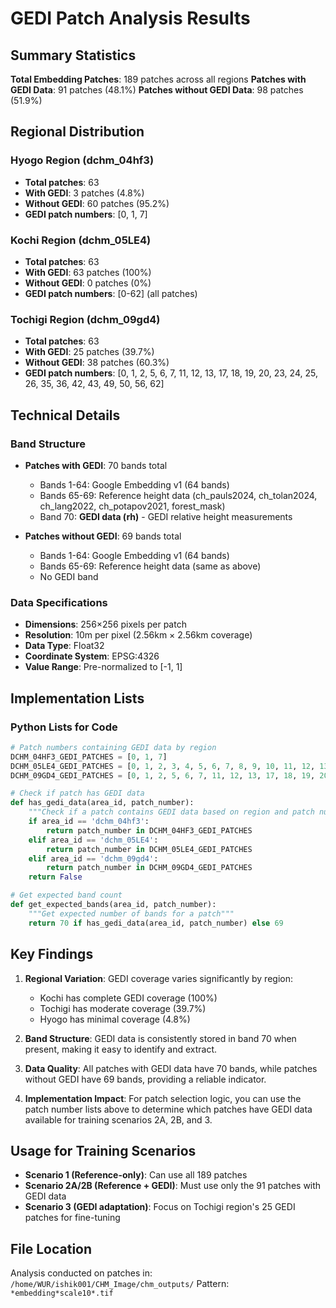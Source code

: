 # GEDI Patch Analysis Results

## Summary Statistics

**Total Embedding Patches**: 189 patches across all regions
**Patches with GEDI Data**: 91 patches (48.1%)
**Patches without GEDI Data**: 98 patches (51.9%)

## Regional Distribution

### Hyogo Region (dchm_04hf3)
- **Total patches**: 63
- **With GEDI**: 3 patches (4.8%)
- **Without GEDI**: 60 patches (95.2%)
- **GEDI patch numbers**: [0, 1, 7]

### Kochi Region (dchm_05LE4)
- **Total patches**: 63
- **With GEDI**: 63 patches (100%)
- **Without GEDI**: 0 patches (0%)
- **GEDI patch numbers**: [0-62] (all patches)

### Tochigi Region (dchm_09gd4)
- **Total patches**: 63
- **With GEDI**: 25 patches (39.7%)
- **Without GEDI**: 38 patches (60.3%)
- **GEDI patch numbers**: [0, 1, 2, 5, 6, 7, 11, 12, 13, 17, 18, 19, 20, 23, 24, 25, 26, 35, 36, 42, 43, 49, 50, 56, 62]

## Technical Details

### Band Structure
- **Patches with GEDI**: 70 bands total
  - Bands 1-64: Google Embedding v1 (64 bands)
  - Bands 65-69: Reference height data (ch_pauls2024, ch_tolan2024, ch_lang2022, ch_potapov2021, forest_mask)
  - Band 70: **GEDI data (rh)** - GEDI relative height measurements

- **Patches without GEDI**: 69 bands total
  - Bands 1-64: Google Embedding v1 (64 bands)
  - Bands 65-69: Reference height data (same as above)
  - No GEDI band

### Data Specifications
- **Dimensions**: 256×256 pixels per patch
- **Resolution**: 10m per pixel (2.56km × 2.56km coverage)
- **Data Type**: Float32
- **Coordinate System**: EPSG:4326
- **Value Range**: Pre-normalized to [-1, 1]

## Implementation Lists

### Python Lists for Code
```python
# Patch numbers containing GEDI data by region
DCHM_04HF3_GEDI_PATCHES = [0, 1, 7]
DCHM_05LE4_GEDI_PATCHES = [0, 1, 2, 3, 4, 5, 6, 7, 8, 9, 10, 11, 12, 13, 14, 15, 16, 17, 18, 19, 20, 21, 22, 23, 24, 25, 26, 27, 28, 29, 30, 31, 32, 33, 34, 35, 36, 37, 38, 39, 40, 41, 42, 43, 44, 45, 46, 47, 48, 49, 50, 51, 52, 53, 54, 55, 56, 57, 58, 59, 60, 61, 62]
DCHM_09GD4_GEDI_PATCHES = [0, 1, 2, 5, 6, 7, 11, 12, 13, 17, 18, 19, 20, 23, 24, 25, 26, 35, 36, 42, 43, 49, 50, 56, 62]

# Check if patch has GEDI data
def has_gedi_data(area_id, patch_number):
    """Check if a patch contains GEDI data based on region and patch number"""
    if area_id == 'dchm_04hf3':
        return patch_number in DCHM_04HF3_GEDI_PATCHES
    elif area_id == 'dchm_05LE4':
        return patch_number in DCHM_05LE4_GEDI_PATCHES
    elif area_id == 'dchm_09gd4':
        return patch_number in DCHM_09GD4_GEDI_PATCHES
    return False

# Get expected band count
def get_expected_bands(area_id, patch_number):
    """Get expected number of bands for a patch"""
    return 70 if has_gedi_data(area_id, patch_number) else 69
```

## Key Findings

1. **Regional Variation**: GEDI coverage varies significantly by region:
   - Kochi has complete GEDI coverage (100%)
   - Tochigi has moderate coverage (39.7%)
   - Hyogo has minimal coverage (4.8%)

2. **Band Structure**: GEDI data is consistently stored in band 70 when present, making it easy to identify and extract.

3. **Data Quality**: All patches with GEDI data have 70 bands, while patches without GEDI have 69 bands, providing a reliable indicator.

4. **Implementation Impact**: For patch selection logic, you can use the patch number lists above to determine which patches have GEDI data available for training scenarios 2A, 2B, and 3.

## Usage for Training Scenarios

- **Scenario 1 (Reference-only)**: Can use all 189 patches
- **Scenario 2A/2B (Reference + GEDI)**: Must use only the 91 patches with GEDI data
- **Scenario 3 (GEDI adaptation)**: Focus on Tochigi region's 25 GEDI patches for fine-tuning

## File Location
Analysis conducted on patches in: `/home/WUR/ishik001/CHM_Image/chm_outputs/`
Pattern: `*embedding*scale10*.tif`